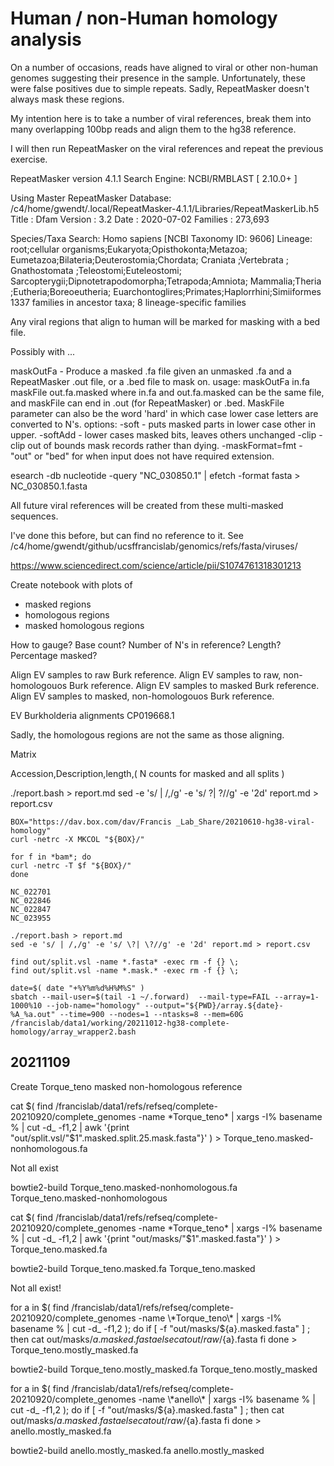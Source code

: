 # Human / non-Human homology analysis


On a number of occasions, reads have aligned to viral or other non-human genomes suggesting their presence in the sample.
Unfortunately, these were false positives due to simple repeats.
Sadly, RepeatMasker doesn't always mask these regions.

My intention here is to take a number of viral references, break them into many overlapping 100bp reads and align them to the hg38 reference.

I will then run RepeatMasker on the viral references and repeat the previous exercise.



RepeatMasker version 4.1.1
Search Engine: NCBI/RMBLAST [ 2.10.0+ ]

Using Master RepeatMasker Database: /c4/home/gwendt/.local/RepeatMasker-4.1.1/Libraries/RepeatMaskerLib.h5
  Title    : Dfam
  Version  : 3.2
  Date     : 2020-07-02
  Families : 273,693

Species/Taxa Search:
  Homo sapiens [NCBI Taxonomy ID: 9606]
  Lineage: root;cellular organisms;Eukaryota;Opisthokonta;Metazoa;
           Eumetazoa;Bilateria;Deuterostomia;Chordata;
           Craniata <chordates>;Vertebrata <vertebrates>;
           Gnathostomata <vertebrates>;Teleostomi;Euteleostomi;
           Sarcopterygii;Dipnotetrapodomorpha;Tetrapoda;Amniota;
           Mammalia;Theria <mammals>;Eutheria;Boreoeutheria;
           Euarchontoglires;Primates;Haplorrhini;Simiiformes
  1337 families in ancestor taxa; 8 lineage-specific families








Any viral regions that align to human will be marked for masking with a bed file.

Possibly with ...

maskOutFa - Produce a masked .fa file given an unmasked .fa and
a RepeatMasker .out file, or a .bed file to mask on.
usage:
   maskOutFa in.fa maskFile out.fa.masked
where in.fa and out.fa.masked can be the same file, and
maskFile can end in .out (for RepeatMasker) or .bed.
MaskFile parameter can also be the word 'hard' in which case 
lower case letters are converted to N's.
options:
   -soft - puts masked parts in lower case other in upper.
   -softAdd - lower cases masked bits, leaves others unchanged
   -clip - clip out of bounds mask records rather than dying.
   -maskFormat=fmt - "out" or "bed" for when input does not have required extension.


esearch -db nucleotide -query "NC_030850.1" | efetch -format fasta > NC_030850.1.fasta








All future viral references will be created from these multi-masked sequences.



I've done this before, but can find no reference to it.
See
/c4/home/gwendt/github/ucsffrancislab/genomics/refs/fasta/viruses/






https://www.sciencedirect.com/science/article/pii/S1074761318301213



Create notebook with plots of 
* masked regions
* homologous regions
* masked homologous regions

How to gauge? Base count? Number of N's in reference?
Length? Percentage masked?


Align EV samples to raw Burk reference.
Align EV samples to raw, non-homologouos Burk reference.
Align EV samples to masked Burk reference.
Align EV samples to masked, non-homologouos Burk reference.

EV Burkholderia alignments CP019668.1

Sadly, the homologous regions are not the same as those aligning.






Matrix


Accession,Description,length,( N counts for masked and all splits )




./report.bash > report.md
sed -e 's/ | /,/g' -e 's/ \?| \?//g' -e '2d' report.md > report.csv









```
BOX="https://dav.box.com/dav/Francis _Lab_Share/20210610-hg38-viral-homology"
curl -netrc -X MKCOL "${BOX}/"

for f in *bam*; do
curl -netrc -T $f "${BOX}/"
done
```




```
NC_022701
NC_022846
NC_022847
NC_023955
```


```
./report.bash > report.md
sed -e 's/ | /,/g' -e 's/ \?| \?//g' -e '2d' report.md > report.csv
```




```
find out/split.vsl -name *.fasta* -exec rm -f {} \;
find out/split.vsl -name *.mask.* -exec rm -f {} \;

date=$( date "+%Y%m%d%H%M%S" )
sbatch --mail-user=$(tail -1 ~/.forward)  --mail-type=FAIL --array=1-1000%10 --job-name="homology" --output="${PWD}/array.${date}-%A_%a.out" --time=900 --nodes=1 --ntasks=8 --mem=60G /francislab/data1/working/20211012-hg38-complete-homology/array_wrapper2.bash

```






##	20211109

Create Torque_teno masked non-homologous reference

cat $( find /francislab/data1/refs/refseq/complete-20210920/complete_genomes -name \*Torque_teno\* | xargs -I% basename % | cut -d_ -f1,2 | awk '{print "out/split.vsl/"$1".masked.split.25.mask.fasta"}' ) > Torque_teno.masked-nonhomologous.fa

Not all exist

bowtie2-build Torque_teno.masked-nonhomologous.fa Torque_teno.masked-nonhomologous



cat $( find /francislab/data1/refs/refseq/complete-20210920/complete_genomes -name \*Torque_teno\* | xargs -I% basename % | cut -d_ -f1,2 | awk '{print "out/masks/"$1".masked.fasta"}' ) > Torque_teno.masked.fa

bowtie2-build Torque_teno.masked.fa Torque_teno.masked

Not all exist!


for a in $( find /francislab/data1/refs/refseq/complete-20210920/complete_genomes -name \*Torque_teno\* | xargs -I% basename % | cut -d_ -f1,2 ); do
if [ -f "out/masks/${a}.masked.fasta" ] ; then
cat out/masks/${a}.masked.fasta
else 
cat out/raw/${a}.fasta
fi
done > Torque_teno.mostly_masked.fa

bowtie2-build Torque_teno.mostly_masked.fa Torque_teno.mostly_masked

for a in $( find /francislab/data1/refs/refseq/complete-20210920/complete_genomes -name \*anello\* | xargs -I% basename % | cut -d_ -f1,2 ); do
if [ -f "out/masks/${a}.masked.fasta" ] ; then
cat out/masks/${a}.masked.fasta
else 
cat out/raw/${a}.fasta
fi
done > anello.mostly_masked.fa

bowtie2-build anello.mostly_masked.fa anello.mostly_masked


